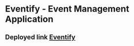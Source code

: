 # Eventify - Event Management Application

## Deployed link [Eventify](https://app-eventify.netlify.app/)
